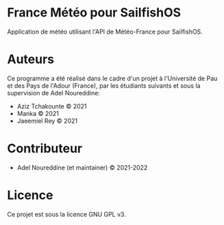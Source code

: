 # France Météo pour SailfishOS

Application de météo utilisant l'API de Météo-France pour SailfishOS.

# Auteurs

Ce programme a été réalisé dans le cadre d'un projet à l'Université de Pau et des Pays de l'Adour (France), par les étudiants suivants et sous la supervision de Adel Noureddine:
- Aziz Tchakounte © 2021
- Manka © 2021
- Jaeemiel Rey © 2021

# Contributeur

- Adel Noureddine (et maintainer) © 2021-2022

# Licence

Ce projet est sous la licence GNU GPL v3.